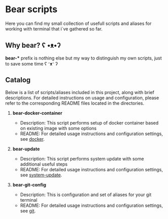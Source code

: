 # Bear scripts
Here you can find my small collection of usefull scripts and aliases for working with terminal that i`ve gathered so far.

## Why bear? ʕ •ᴥ•ʔ
**bear-\*** prefix is nothing else but my way to distinguish my own scripts, just to save some time  ʕ ᵔᴥᵔ ʔ

## Catalog
Below is a list of scripts/aliases included in this project, along with brief descriptions. For detailed instructions on usage and configuration, please refer to the corresponding README files located in the directories.

1. **bear-docker-container**
   - Description: This script performs setup of docker container based on existing image with some options 
   - README: For detailed usage instructions and configuration settings, see [docker](./docker/).

2. **bear-update**
   - Description: This script performs system update with some additional useful steps 
   - README: For detailed usage instructions and configuration settings, see [system-update](./system-update/).

3. **bear-git-config**
   - Description: This is configuration and set of aliases for your git terminal
   - README: For detailed usage instructions and configuration settings, see [git](./git/).
